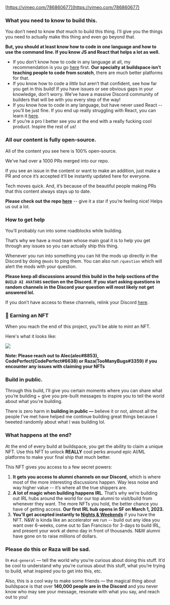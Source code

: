 [https://vimeo.com/786860677](https://vimeo.com/786860677)

### **What you need to know to build this.**
You don’t need to know *that* much to build this thing. I’ll give you the things you need to actually make this thing and even go beyond that.

**But, you should at least know how to code in one language and how to use the command line. If you know JS and React that helps a lot as well.**

- If you don’t know how to code in any language at all, my recommendation is you go [here](https://scrimba.com/learn/learnjavascript) first. **Our specialty at buildspace isn’t teaching people to code from scratch**, there are much better platforms for that.
- If you know how to code a *little* but aren’t that confident, see how far you get in this build! If you have issues or see obvious gaps in your knowledge, don’t worry. We’ve have a massive Discord community of builders that will be with you every step of the way!
- If you know how to code in any language, but have never used React -- you’ll be just fine. If you end up really struggling with React, you can learn it [here](https://scrimba.com/learn/learnreact).
- If you’re a pro I better see you at the end with a really fucking cool product. Inspire the rest of us!

### **All our content is fully open-source.**
All of the content you see here is 100% open-source.

We’ve had over a 1000 PRs merged into our repo.

If you see an issue in the content or want to make an addition, just make a PR and once it’s accepted it’ll be instantly updated here for everyone.

Tech moves quick. And, it’s because of the beautiful people making PRs that this content always stays up to date.

**Please check out the repo [here](https://github.com/buildspace/buildspace-projects)** -- give it a star if you’re feeling nice! Helps us out a lot.

### How to get help

You’ll probably run into some roadblocks while building.

That’s why we have a mod team whose main goal it is to help you get through any issues so you can actually ship this thing.

Whenever you run into something you can hit the mods up directly in the Discord by doing `@mods` to ping them. You can also run `/question` which will alert the mods with your question.

**Please keep all discussions around this build in the help sections of the `BUILD AI AVATARS` section on the Discord. If you start asking questions in random channels in the Discord your question will most likely not get answered lol.**

If you don’t have access to these channels, relink your Discord [here](https://buildspace.so/p/build-ai-avatars).

### 💎 Earning an NFT

When you reach the end of this project, you'll be able to mint an NFT.

Here's what it looks like:

<img src="https://gateway.ipfscdn.io/ipfs/Qmbin1wzGT1ubAmLZ6FWeXkE12fQJcS9zB1pG77T8Hs1RG/8.png" />

**Note: Please reach out to Alec(alec#8853), CodePerfect(CodePerfect#6638) or Raza(TooManyBugs#3359) if you encounter any issues with claiming your NFTs**

### **Build in public.**

Through this build, I’ll give you certain moments where you can share what you’re building + give you pre-built messages to inspire you to tell the world about what you're building.

There is zero harm in **building in public —** believe it or not, almost all the people I’ve met have helped me continue building great things because I tweeted randomly about what I was building lol.

### **What happens at the end?**

At the end of every build at buildspace, you get the ability to claim a unique NFT. Use this NFT to unlock **REALLY** cool perks around epic AI/ML platforms to make your final ship that much better.

This NFT gives you access to a few secret powers:

1. **It gets you access to alumni channels on our Discord,** which is where most of the more interesting discussions happen. Way less noise and way higher value -- it’s where all the true shippers are.
2. **A lot of magic when building happens IRL**. That’s why we’re building out IRL hubs around the world for our top alumni to visit/build from whenever they want. The more NFTs you hold, the better chance you have of getting access. **Our first IRL hub opens in SF on March 1, 2023.**
3. **You’ll get accepted instantly to [Nights & Weekends](https://buildspace.so/nights-and-weekends)** if you have the NFT. N&W is kinda like an accelerator we run -- build out any idea you want over 6-weeks, come out to San Francisco for 3-days to build IRL, and present your work at demo day in front of thousands. N&W alumni have gone on to raise millions of dollars.

### Please do this or Raza will be sad.
In `#sd-general` — tell the world why you’re curious about doing this stuff. It’d be cool to understand why you’re curious about this stuff, what you’re trying to build, what inspired you to get into this, etc.

Also, this is a cool way to make some friends — the magical thing about buildspace is that over **140,000 people are in the Discord** and you never know who may see your message, resonate with what you say, and reach out to you!
